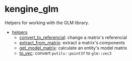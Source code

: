 # kengine_glm

Helpers for working with the GLM library.

* [helpers](helpers)
	* [convert_to_referencial](helpers/convert_to_referencial.md): change a matrix's referencial
	* [extract_from_matrix](helpers/extract_from_matrix.md): extract a matrix's components
	* [get_model_matrix](helpers/get_model_matrix.md): calculate an entity's model matrix
	* [to_vec](helpers/to_vec.md): convert `putils::point3f` to `glm::vec3`
